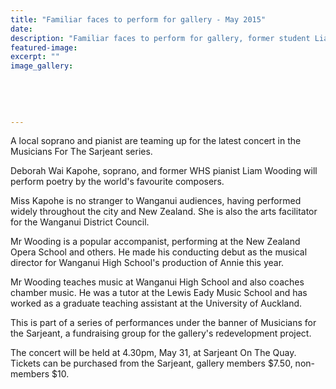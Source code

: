 ```yaml
---
title: "Familiar faces to perform for gallery - May 2015"
date: 
description: "Familiar faces to perform for gallery, former student Liam Wooding and musical director of the recent WHS production 'Annie', from Wanganui Chronicle article on 23/5/15..."
featured-image: 
excerpt: ""
image_gallery:
    
    
    
    
    
---
```


<p>A local soprano and pianist are teaming up for the latest concert in the Musicians For The Sarjeant series.</p>
<p>Deborah Wai Kapohe, soprano, and former WHS pianist Liam Wooding will perform poetry by the world's favourite composers.</p>
<p>Miss Kapohe is no stranger to Wanganui audiences, having performed widely throughout the city and New Zealand. She is also the arts facilitator for the Wanganui District Council.</p>
<p>Mr Wooding is a popular accompanist, performing at the New Zealand Opera School and others. He made his conducting debut as the musical director for Wanganui High School's production of Annie this year.</p>
<p>Mr Wooding teaches music at Wanganui High School and also coaches chamber music. He was a tutor at the Lewis Eady Music School and has worked as a graduate teaching assistant at the University of Auckland.</p>
<p>This is part of a series of performances under the banner of Musicians for the Sarjeant, a fundraising group for the gallery's redevelopment project.</p>
<p>The concert will be held at 4.30pm, May 31, at Sarjeant On The Quay. Tickets can be purchased from the Sarjeant, gallery members $7.50, non-members $10.</p>

